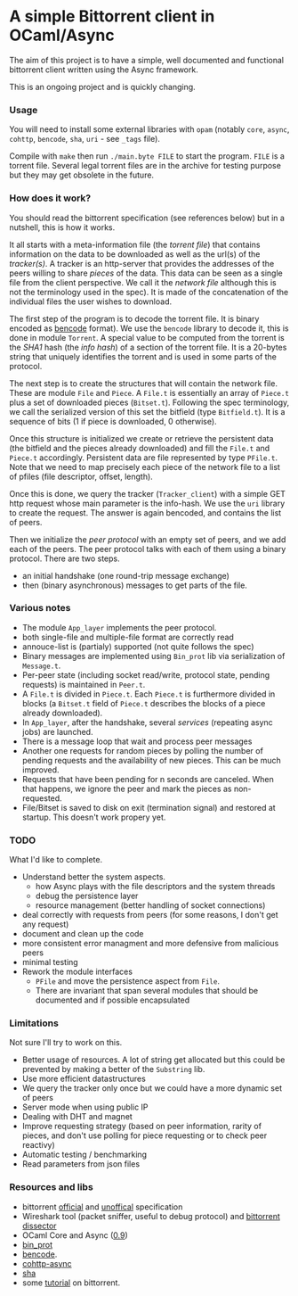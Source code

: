 # A simple Bittorrent client in OCaml/Async

The aim of this project is to have a simple, well documented and functional bittorrent client written using the Async framework.

This is an ongoing project and is quickly changing.

### Usage

You will need to install some external libraries with `opam` (notably `core`, `async`, `cohttp`, `bencode`, `sha`, `uri` - see `_tags` file).

Compile with `make` then run `./main.byte FILE` to start the program. `FILE` is a torrent file. Several legal torrent files are in the archive for testing purpose but they may get obsolete in the future.

### How does it work?

You should read the bittorrent specification (see references below) but in a nutshell, this is how it works. 

It all starts with a meta-information file (the *torrent file*) that contains information on the data to be downloaded as well as the url(s) of the *tracker(s)*. A tracker is an http-server that provides the addresses of the peers willing to share *pieces* of the data. This data can be seen as a single file from the client perspective. We call it the *network file* although this is not the terminology used in the spec). It is made of the concatenation of the individual files the user wishes to download.

The first step of the program is to decode the torrent file. It is binary encoded as [bencode](https://en.wikipedia.org/wiki/Bencode) format). We use the `bencode` library to decode it, this is done in module `Torrent`. A special value to be computed from the torrent is the *SHA1* hash (the *info hash*) of a section of the torrent file. It is a 20-bytes string that uniquely identifies the torrent and is used in some parts of the protocol. 

The next step is to create the structures that will contain the network file. These are module `File` and `Piece`. A `File.t` is essentially an array of `Piece.t` plus a set of downloaded pieces (`Bitset.t`). Following the spec terminology, we call the serialized version of this set the bitfield (type `Bitfield.t`). It is a sequence of bits (1 if piece is downloaded, 0 otherwise). 

Once this structure is initialized we create or retrieve the persistent data (the bitfield and the pieces already downloaded) and fill the `File.t` and `Piece.t` accordingly. Persistent data are file represented by type `PFile.t`. Note that  we need to map precisely each piece of the network file to a list of pfiles (file descriptor, offset, length). 

Once this is done, we query the tracker (`Tracker_client`) with a simple GET http request whose main parameter is the info-hash. We use the `uri` library to create the request. The answer is again bencoded, and contains the list of peers.

Then we initialize the *peer protocol* with an empty set of peers, and we add each of the peers. The peer protocol talks with each of them using a binary protocol. There are two steps.

 * an initial handshake (one round-trip message exchange)
 * then (binary asynchronous) messages to get parts of the file.

### Various notes 
 * The module `App_layer` implements the peer protocol.
 * both single-file and multiple-file format are correctly read
 * annouce-list is (partialy) supported (not quite follows the spec)
 * Binary messages are implemented using `Bin_prot` lib via serialization of `Message.t`. 
 * Per-peer state (including socket read/write, protocol state, pending requests) is maintained in `Peer.t`.
 * A `File.t` is divided in `Piece.t`. Each `Piece.t` is furthermore divided in blocks (a `Bitset.t` field of `Piece.t` describes the blocks of a piece already downloaded). 
 * In `App_layer`, after the handshake, several *services* (repeating async jobs) are launched. 
 * There is a message loop that wait and process peer messages
 * Another one requests for random pieces by polling the number of pending requests and the availability of new pieces. This can be much improved.
* Requests that have been pending for n seconds are canceled. When that happens, we ignore the peer and mark the pieces as non-requested.
* File/Bitset is saved to disk on exit (termination signal) and restored at startup. This doesn't work propery yet.

### TODO 

What I'd like to complete.

* Understand better the system aspects.
  * how Async plays with the file descriptors and the system threads
  * debug the persistence layer
  * resource management (better handling of socket connections)
* deal correctly with requests from peers (for some reasons, I don't get any request)
* document and clean up the code
* more consistent error managment and more defensive from malicious peers
* minimal testing
* Rework the module interfaces
  * `PFile` and move the persistence aspect from `File`. 
  * There are invariant that span several modules that should be documented and if possible encapsulated  

### Limitations

Not sure I'll try to work on this.

* Better usage of resources. A lot of string get allocated but this could be prevented by making a better of the `Substring` lib. 
* Use more efficient datastructures
* We query the tracker only once but we could have a more dynamic set of peers
* Server mode when using public IP 
* Dealing with DHT and magnet
* Improve requesting strategy (based on peer information, rarity of pieces, and don't use polling for piece requesting or to check peer reactivy)
* Automatic testing / benchmarking
* Read parameters from json files

### Resources and libs

* bittorrent [official](http://bittorrent.org/beps/bep_0000.html) and [unoffical](https://wiki.theory.org/index.php/Main_Page) specification
* Wireshark tool (packet sniffer, useful to debug protocol) and [bittorrent dissector](https://wiki.wireshark.org/BitTorrent)
* OCaml Core and Async ([0.9](https://ocaml.janestreet.com/ocaml-core/v0.9/doc/)) 
* [bin_prot](https://github.com/janestreet/bin_prot)
* [bencode](https://github.com/rgrinberg/bencode).
* [cohttp-async](https://github.com/mirage/ocaml-cohttp)
* [sha](https://github.com/vincenthz/ocaml-sha)
* some [tutorial](http://www.kristenwidman.com/blog/71/how-to-write-a-bittorrent-client-part-2) on bittorrent.

